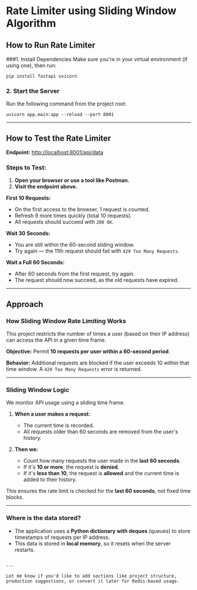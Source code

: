 # Rate Limiter using Sliding Window Algorithm

## How to Run Rate Limiter

###1. Install Dependencies
Make sure you're in your virtual environment (if using one), then run:

```
pip install fastapi uvicorn
````

### 2. Start the Server

Run the following command from the project root:

```
uvicorn app.main:app --reload --port 8001
```

---

## How to Test the Rate Limiter

**Endpoint:**
[http://localhost:8001/api/data](http://localhost:8001/api/data)

### Steps to Test:

1. **Open your browser or use a tool like Postman.**
2. **Visit the endpoint above.**

**First 10 Requests:**

* On the first access to the browser, 1 request is counted.
* Refresh 9 more times quickly (total 10 requests).
* All requests should succeed with `200 OK`.

**Wait 30 Seconds:**

* You are still within the 60-second sliding window.
* Try again — the 11th request should fail with `429 Too Many Requests`.

**Wait a Full 60 Seconds:**

* After 60 seconds from the first request, try again.
* The request should now succeed, as the old requests have expired.

---

## Approach

### **How Sliding Window Rate Limiting Works**

This project restricts the number of times a user (based on their IP address) can access the API in a given time frame.

**Objective:**
Permit **10 requests per user within a 60-second period**.

**Behavior:**
Additional requests are blocked if the user exceeds 10 within that time window.
A `429 Too Many Requests` error is returned.

---

### **Sliding Window Logic**

We monitor API usage using a sliding time frame.

1. **When a user makes a request:**

   * The current time is recorded.
   * All requests older than 60 seconds are removed from the user's history.

2. **Then we:**

   * Count how many requests the user made in the **last 60 seconds**.
   * If it's **10 or more**, the request is **denied**.
   * If it's **less than 10**, the request is **allowed** and the current time is added to their history.

This ensures the rate limit is checked for the **last 60 seconds**, not fixed time blocks.

---

### **Where is the data stored?**

* The application uses a **Python dictionary with deques** (queues) to store timestamps of requests per IP address.
* This data is stored in **local memory**, so it resets when the server restarts.

```

---

Let me know if you'd like to add sections like project structure, production suggestions, or convert it later for Redis-based usage.
```

